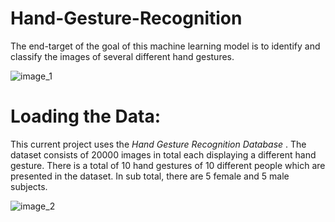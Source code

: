 # Hand-Gesture-Recognition
The end-target of the goal of this machine learning model is to identify and classify the images of several different hand gestures. 

![image_1](https://user-images.githubusercontent.com/77839791/106412882-bae9d980-646e-11eb-9b02-0b47d837d15d.png)

# Loading the Data:
This current project uses the *Hand Gesture Recognition Database* . The dataset consists of 20000 images in total each displaying a different hand gesture. There is a total of 10 hand gestures of 10 different people which are presented in the dataset. In sub total, there are 5 female and 5 male subjects.

![image_2](https://user-images.githubusercontent.com/77839791/106415847-1c617680-6476-11eb-88f2-7afbca4f9b52.png)

